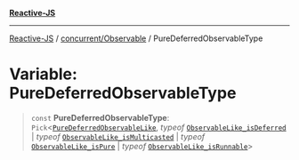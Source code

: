 [**Reactive-JS**](../../../README.md)

***

[Reactive-JS](../../../README.md) / [concurrent/Observable](../README.md) / PureDeferredObservableType

# Variable: PureDeferredObservableType

> `const` **PureDeferredObservableType**: `Pick`\<[`PureDeferredObservableLike`](../../interfaces/PureDeferredObservableLike.md), *typeof* [`ObservableLike_isDeferred`](../../variables/ObservableLike_isDeferred.md) \| *typeof* [`ObservableLike_isMulticasted`](../../variables/ObservableLike_isMulticasted.md) \| *typeof* [`ObservableLike_isPure`](../../variables/ObservableLike_isPure.md) \| *typeof* [`ObservableLike_isRunnable`](../../variables/ObservableLike_isRunnable.md)\>
